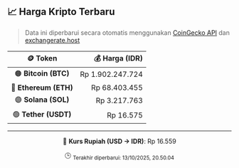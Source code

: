 

<!-- HARGA_KRIPTO -->
## 📈 Harga Kripto Terbaru

> Data ini diperbarui secara otomatis menggunakan [CoinGecko API](https://www.coingecko.com/) dan [exchangerate.host](https://exchangerate.host/)

<div align="center">

| 🪙 Token | 💰 Harga (IDR) |
|:------:|---------------:|
| 🟠 **Bitcoin (BTC)**   | Rp 1.902.247.724 |
| 🔵 **Ethereum (ETH)**  | Rp 68.403.455 |
| 🟣 **Solana (SOL)**    | Rp 3.217.763 |
| 🟢 **Tether (USDT)**   | Rp 16.575 |

---

💱 **Kurs Rupiah (USD → IDR)**: Rp 16.559

🕒 <sub>Terakhir diperbarui: 13/10/2025, 20.50.04</sub>

</div>
<!-- /HARGA_KRIPTO -->